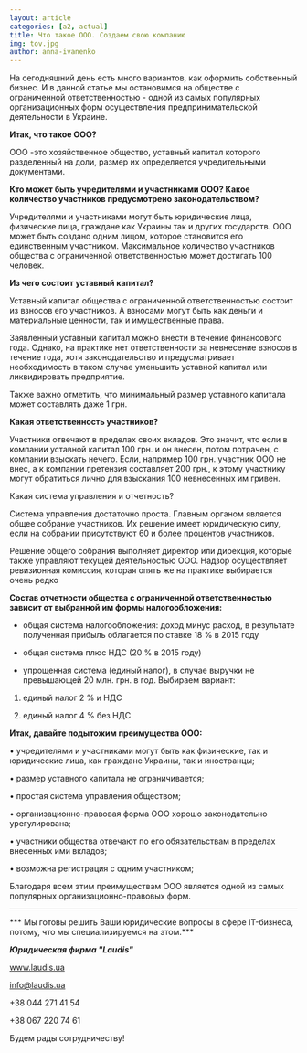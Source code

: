 ```yaml
---
layout: article
categories: [a2, actual]
title: Что такое ООО. Создаем свою компанию
img: tov.jpg
author: anna-ivanenko
---
```

На сегодняшний день есть много вариантов, как оформить собственный бизнес. И в данной статье мы остановимся на обществе с 
ограниченной ответственностью - одной из самых популярных организационных форм осуществления предпринимательской деятельности
в Украине. 

**Итак, что такое ООО?**

ООО -это хозяйственное общество, уставный капитал которого разделенный на доли, размер их определяется учредительными 
документами.

**Кто может быть учредителями и участниками ООО? Какое количество участников предусмотрено законодательством?**

Учредителями и участниками могут быть юридические лица, физические лица, граждане как Украины так и других государств. ООО 
может быть создано одним лицом, которое становится его единственным участником. Максимальное количество участников общества с
ограниченной
ответственностью может достигать 100 человек.

**Из чего состоит уставный капитал?**

Уставный капитал общества с ограниченной ответственностью состоит из взносов его участников. А взносами могут быть как деньги и
материальные ценности, так и имущественные права.

Заявленный уставный капитал можно внести в течение финансового года. Однако, на практике нет ответственности за невнесение
взносов в течение года, хотя законодательство и предусматривает необходимость в таком случае уменьшить уставной капитал или 
ликвидировать предприятие.

Также важно отметить, что минимальный размер уставного капитала может составлять даже 1 грн.

**Какая ответственность участников?**

Участники отвечают в пределах своих вкладов.  Это значит, что если в компании уставной капитал 100 грн. и он внесен, потом 
потрачен, с компании взыскать нечего. Если, например 100 грн. участник ООО не внес, а к компании претензия составляет 200 грн., к этому участнику могут обратиться лично для взыскания 100 невнесенных им гривен.

Какая система управления и отчетность?

Система управления достаточно проста. Главным органом является общее собрание участников. Их решение имеет юридическую силу, 
если на собрании присутствуют 60 и более процентов участников. 

Решение общего собрания выполняет директор или дирекция, которые также управляют текущей деятельностью ООО. Надзор 
осуществляет ревизионная комиссия, которая опять же на практике выбирается очень редко

**Состав отчетности общества с ограниченной ответственностью зависит от выбранной им формы налогообложения:**

- общая система налогообложения: доход минус расход, в результате полученная прибыль облагается по ставке 18 % в 2015 году

- общая система плюс НДС (20 % в 2015 году)

- упрощенная система (единый налог), в случае выручки не превышающей 20 млн. грн. в год. Выбираем вариант:

1) единый налог 2 % и НДС

2) единый налог 4 % без НДС

**Итак, давайте подытожим преимущества ООО:**

•	учредителями и участниками могут быть как физические, так и юридические лица, как граждане Украины, так и иностранцы;

•	размер уставного капитала не ограничивается;

•	простая система управления обществом;

•	организационно-правовая форма ООО хорошо законодательно урегулирована;

•	участники общества отвечают по его обязательствам в пределах внесенных ими вкладов;

•	возможна регистрация с одним участником;

Благодаря всем этим преимуществам ООО является одной из самых популярных организационно-правовых форм.
_____________
*** Мы готовы решить Ваши юридические вопросы в сфере IT-бизнеса, потому, что мы специализируемся на этом.***

***Юридическая фирма "Laudis"***

www.laudis.ua

info@laudis.ua

+38 044 271 41 54

+38 067 220 74 61

Будем рады сотрудничеству!
